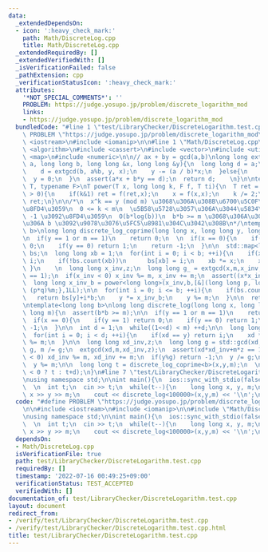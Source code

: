 ```yaml
---
data:
  _extendedDependsOn:
  - icon: ':heavy_check_mark:'
    path: Math/DiscreteLog.cpp
    title: Math/DiscreteLog.cpp
  _extendedRequiredBy: []
  _extendedVerifiedWith: []
  _isVerificationFailed: false
  _pathExtension: cpp
  _verificationStatusIcon: ':heavy_check_mark:'
  attributes:
    '*NOT_SPECIAL_COMMENTS*': ''
    PROBLEM: https://judge.yosupo.jp/problem/discrete_logarithm_mod
    links:
    - https://judge.yosupo.jp/problem/discrete_logarithm_mod
  bundledCode: "#line 1 \"test/LibraryChecker/DiscreteLogarithm.test.cpp\"\n#define\
    \ PROBLEM \"https://judge.yosupo.jp/problem/discrete_logarithm_mod\"\n\n#include\
    \ <iostream>\n#include <iomanip>\n\n#line 1 \"Math/DiscreteLog.cpp\"\n#include\
    \ <algorithm>\n#include <cassert>\n#include <vector>\n#include <utility>\n#include\
    \ <map>\n#include <numeric>\n\n// ax + by = gcd(a,b)\nlong long extgcd(long long\
    \ a, long long b, long long &x, long long &y){\n  long long d = a;\n  if(b){\n\
    \    d = extgcd(b, a%b, y, x);\n    y -= (a / b)*x;\n  }else{\n    x = 1;\n  \
    \  y = 0;\n  }\n  assert(a*x + b*y == d);\n  return d;    \n}\n\ntemplate<typename\
    \ T, typename F>\nT power(T x, long long k, F f, T ti){\n  T ret = ti;\n  while(k\
    \ > 0){\n    if(k&1) ret = f(ret,x);\n    x = f(x,x);\n    k /= 2;\n  }\n  return\
    \ ret;\n}\n\n/*\n  x^k == y (mod m) \u3068\u306A\u308B\u6700\u5C0F\u306E k \u3092\
    \u8FD4\u3059\n  0 <= k < m\n  \u5B58\u5728\u3057\u306A\u3044\u5834\u5408\u306F\
    \ -1 \u3092\u8FD4\u3059\n  O(b*log(b))\n  b*b >= m \u3068\u306A\u308B\u3088\u3046\
    \u306A b \u3092\u9078\u3076\u5FC5\u8981\u304C\u3042\u308B\n*/\ntemplate<long long\
    \ b>\nlong long discrete_log_coprime(long long x, long long y, long long m){\n\
    \n  if(y == 1 or m == 1)\n    return 0;\n  \n  if(x == 0){\n    if(y == 1) return\
    \ 0;\n    if(y == 0) return 1;\n    return -1;\n  }\n\n  std::map<long long,int>\
    \ bs;\n  long long xb = 1;\n  for(int i = 0; i < b; ++i){\n    if(xb == y) return\
    \ i;\n    if(!bs.count(xb))\n      bs[xb] = i;\n    xb *= x;\n    xb %= m;\n \
    \ }\n    \n  long long x_inv,z;\n  long long g_ = extgcd(x,m,x_inv,z);\n  assert(g_\
    \ == 1);\n  if(x_inv < 0) x_inv %= m, x_inv += m;\n  assert((x*x_inv)%m == 1);\n\
    \  long long x_inv_b = power<long long>(x_inv,b,[&](long long p, long long q){return\
    \ (p*q)%m;},1LL);\n\n  for(int i = 0; i <= b; ++i){\n    if(bs.count(y))\n   \
    \   return bs[y]+i*b;\n    y *= x_inv_b;\n    y %= m;\n  }\n\n  return -1;\n}\n\
    \ntemplate<long long b>\nlong long discrete_log(long long x, long long y, long\
    \ long m){\n  assert(b*b >= m);\n\n  if(y == 1 or m == 1)\n    return 0;\n  \n\
    \  if(x == 0){\n    if(y == 1) return 0;\n    if(y == 0) return 1;\n    return\
    \ -1;\n  }\n\n  int d = 1;\n  while((1<<d) < m) ++d;\n\n  long long xd = 1;\n\
    \  for(int i = 0; i < d; ++i){\n    if(xd == y) return i;\n    xd *= x;\n    xd\
    \ %= m;\n  }\n\n  long long xd_inv,z;\n  long long g = std::gcd(xd,m);\n  xd /=\
    \ g, m /= g;\n  extgcd(xd,m,xd_inv,z);\n  assert(xd*xd_inv+m*z == 1);\n  if(xd_inv\
    \ < 0) xd_inv %= m, xd_inv += m;\n  if(y%g) return -1;\n  y /= g;\n  y *= xd_inv;\n\
    \  y %= m;\n\n  long long t = discrete_log_coprime<b>(x,y,m);\n  \n  return (t\
    \ < 0 ? t : t+d);\n}\n#line 7 \"test/LibraryChecker/DiscreteLogarithm.test.cpp\"\
    \nusing namespace std;\n\nint main(){\n  ios::sync_with_stdio(false);\n  cin.tie(nullptr);\n\
    \  \n  int t;\n  cin >> t;\n  while(t--){\n    long long x, y, m;\n    cin >>\
    \ x >> y >> m;\n    cout << discrete_log<100000>(x,y,m) << '\\n';\n  }\n}\n"
  code: "#define PROBLEM \"https://judge.yosupo.jp/problem/discrete_logarithm_mod\"\
    \n\n#include <iostream>\n#include <iomanip>\n\n#include \"Math/DiscreteLog.cpp\"\
    \nusing namespace std;\n\nint main(){\n  ios::sync_with_stdio(false);\n  cin.tie(nullptr);\n\
    \  \n  int t;\n  cin >> t;\n  while(t--){\n    long long x, y, m;\n    cin >>\
    \ x >> y >> m;\n    cout << discrete_log<100000>(x,y,m) << '\\n';\n  }\n}\n"
  dependsOn:
  - Math/DiscreteLog.cpp
  isVerificationFile: true
  path: test/LibraryChecker/DiscreteLogarithm.test.cpp
  requiredBy: []
  timestamp: '2022-07-16 00:49:25+09:00'
  verificationStatus: TEST_ACCEPTED
  verifiedWith: []
documentation_of: test/LibraryChecker/DiscreteLogarithm.test.cpp
layout: document
redirect_from:
- /verify/test/LibraryChecker/DiscreteLogarithm.test.cpp
- /verify/test/LibraryChecker/DiscreteLogarithm.test.cpp.html
title: test/LibraryChecker/DiscreteLogarithm.test.cpp
---
```

